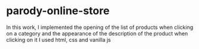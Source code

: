 # parody-online-store

In this work, I implemented the opening of the list of products when clicking on a category and the appearance of the description of the product when clicking on it
I used html, css and vanilla js
